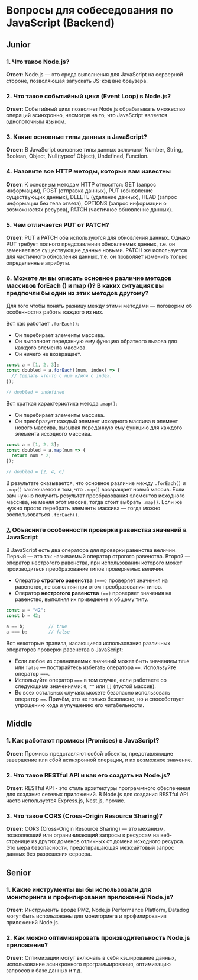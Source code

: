 # Вопросы для собеседования по JavaScript (Backend)

## Junior
### 1. Что такое Node.js?
**Ответ:** Node.js — это среда выполнения для JavaScript на серверной стороне, позволяющая запускать JS-код вне браузера.

### 2. Что такое событийный цикл (Event Loop) в Node.js?
**Ответ:** Событийный цикл позволяет Node.js обрабатывать множество операций асинхронно, несмотря на то, что JavaScript является однопоточным языком.

### 3. Какие основные типы данных в JavaScript?
**Ответ:** В JavaScript основные типы данных включают Number, String, Boolean, Object, Null(typeof Object), Undefined, Function.

### 4. Назовите все HTTP методы, которые вам известны
**Ответ**: К основным методам HTTP относятся: GET (запрос информации), POST (отправка данных), PUT (обновление существующих данных), DELETE (удаление данных), HEAD (запрос информации без тела ответа), OPTIONS (запрос информации о возможностях ресурса), PATCH (частичное обновление данных).

### 5. Чем отличается PUT от PATCH?
**Ответ**: PUT и PATCH оба используются для обновления данных. Однако PUT требует полного представления обновляемых данных, т.е. он заменяет все существующие данные новыми. PATCH же используется для частичного обновления данных, т.е. он позволяет изменить только определенные атрибуты.

### [6.](https://github.com/ninja-js/js-interview#13:~:text=%3B%20//%2010-,%D0%9C%D0%BE%D0%B6%D0%B5%D1%82%D0%B5%20%D0%BB%D0%B8%20%D0%B2%D1%8B%20%D0%BE%D0%BF%D0%B8%D1%81%D0%B0%D1%82%D1%8C%20%D0%BE%D1%81%D0%BD%D0%BE%D0%B2%D0%BD%D0%BE%D0%B5%20%D1%80%D0%B0%D0%B7%D0%BB%D0%B8%D1%87%D0%B8%D0%B5%20%D0%BC%D0%B5%D1%82%D0%BE%D0%B4%D0%BE%D0%B2%20%D0%BC%D0%B0%D1%81%D1%81%D0%B8%D0%B2%D0%BE%D0%B2%20forEach%20()%20%D0%B8%20map%20()%3F%20%D0%92%20%D0%BA%D0%B0%D0%BA%D0%B8%D1%85%20%D1%81%D0%B8%D1%82%D1%83%D0%B0%D1%86%D0%B8%D1%8F%D1%85%20%D0%B2%D1%8B%20%D0%BF%D1%80%D0%B5%D0%B4%D0%BF%D0%BE%D1%87%D0%BB%D0%B8%20%D0%B1%D1%8B%20%D0%BE%D0%B4%D0%B8%D0%BD%20%D0%B8%D0%B7%20%D1%8D%D1%82%D0%B8%D1%85%20%D0%BC%D0%B5%D1%82%D0%BE%D0%B4%D0%BE%D0%B2%20%D0%B4%D1%80%D1%83%D0%B3%D0%BE%D0%BC%D1%83%3F,-%D0%94%D0%BB%D1%8F%20%D1%82%D0%BE%D0%B3%D0%BE%20%D1%87%D1%82%D0%BE%D0%B1%D1%8B) Можете ли вы описать основное различие методов массивов forEach () и map ()? В каких ситуациях вы предпочли бы один из этих методов другому?

Для того чтобы понять разницу между этими методами — поговорим об особенностях работы каждого из них.

Вот как работает `.forEach()`:

- Он перебирает элементы массива.
- Он выполняет переданную ему функцию обратного вызова для каждого элемента массива.
- Он ничего не возвращает.

```js
const a = [1, 2, 3];
const doubled = a.forEach((num, index) => {
  // Сделать что-то с num и/или с index.
});

// doubled = undefined
```

Вот краткая характеристика метода `.map()`:

- Он перебирает элементы массива.
- Он преобразует каждый элемент исходного массива в элемент нового массива, вызывая переданную ему функцию для каждого элемента исходного массива.

```js
const a = [1, 2, 3];
const doubled = a.map(num => {
  return num * 2;
});

// doubled = [2, 4, 6]
```

В результате оказывается, что основное различие между `.forEach()` и `.map()` заключается в том, что `.map()` возвращает новый массив. Если вам нужно получить результат преобразования элементов исходного массива, не меняя этот массив, тогда стоит выбрать `.map()`. Если же нужно просто перебрать элементы массива — тогда можно воспользоваться `.forEach()`.

### [7.](https://github.com/ninja-js/js-interview#:~:text=%D1%80%D0%B0%D1%81%D1%81%D0%BA%D0%B0%D0%B7%D0%B0%D1%82%D1%8C%20%D0%BE%20%D0%BA%D0%B0%D0%B6%D0%B4%D0%BE%D0%BC.-,%D0%9E%D0%B1%D1%8A%D1%8F%D1%81%D0%BD%D0%B8%D1%82%D0%B5%20%D0%BE%D1%81%D0%BE%D0%B1%D0%B5%D0%BD%D0%BD%D0%BE%D1%81%D1%82%D0%B8%20%D0%BF%D1%80%D0%BE%D0%B2%D0%B5%D1%80%D0%BA%D0%B8%20%D1%80%D0%B0%D0%B2%D0%B5%D0%BD%D1%81%D1%82%D0%B2%D0%B0%20%D0%B7%D0%BD%D0%B0%D1%87%D0%B5%D0%BD%D0%B8%D0%B9%20%D0%B2%20JavaScript,-%D0%92%20JavaScript%20%D0%B5%D1%81%D1%82%D1%8C) Объясните особенности проверки равенства значений в JavaScript

В JavaScript есть два оператора для проверки равенства величин. Первый — это так называемый оператор строгого равенства. Второй — оператор нестрогого равенства, при использовании которого может производиться преобразование типов проверяемых величин.

- Оператор __строгого равенства__ `(===)` проверяет значения на равенство, не выполняя при этом преобразования типов.
- Оператор __нестрогого равенства__ `(==)` проверяет значения на равенство, выполняя их приведение к общему типу.

```js
const a = "42";
const b = 42;

a == b;         // true
a === b;        // false
```

Вот некоторые правила, касающиеся использования различных операторов проверки равенства в JavaScript:

- Если любое из сравниваемых значений может быть значением `true` или `false` — постарайтесь избегать оператора `==`. Используйте оператор `===`.
- Используйте оператор `===` в том случае, если работаете со следующими значениями: `0`, `""` или `[]` (пустой массив).
- Во всех остальных случаях можете безопасно использовать оператор `==`. Причём, это не только безопасно, но и способствует упрощению кода и улучшению его читабельности.

## Middle
### 1. Как работают промисы (Promises) в JavaScript?
**Ответ:** Промисы представляют собой объекты, представляющие завершение или сбой асинхронной операции, и их возможное значение.

### 2. Что такое RESTful API и как его создать на Node.js?
**Ответ:** RESTful API - это стиль архитектуры программного обеспечения для создания сетевых приложений. В Node.js для создания RESTful API часто используется Express.js, Nest.js, прочие.

### 3. Что такое CORS (Cross-Origin Resource Sharing)?
**Ответ:** CORS (Cross-Origin Resource Sharing) — это механизм, позволяющий или ограничивающий запросы к ресурсам на веб-странице из других доменов отличных от домена исходного ресурса. Это мера безопасности, предотвращающая межсайтовый запрос данных без разрешения сервера.

## Senior
### 1. Какие инструменты вы бы использовали для мониторинга и профилирования приложений Node.js?
**Ответ:** Инструменты вроде PM2, Node.js Performance Platform, Datadog могут быть использованы для мониторинга и профилирования приложений Node.js.

### 2. Как можно оптимизировать производительность Node.js приложения?
**Ответ:** Оптимизации могут включать в себя кэширование данных, использование асинхронного программирования, оптимизацию запросов к базе данных и т.д.
